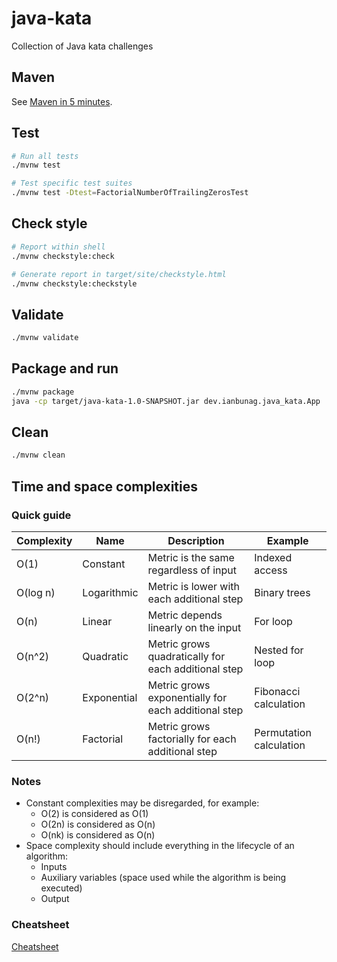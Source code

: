 # java-kata
Collection of Java kata challenges

## Maven
See [Maven in 5 minutes](https://maven.apache.org/guides/getting-started/maven-in-five-minutes.html).

## Test
```sh
# Run all tests
./mvnw test

# Test specific test suites
./mvnw test -Dtest=FactorialNumberOfTrailingZerosTest
```

## Check style
```sh
# Report within shell
./mvnw checkstyle:check

# Generate report in target/site/checkstyle.html
./mvnw checkstyle:checkstyle
```

## Validate
```sh
./mvnw validate
```

## Package and run
```sh
./mvnw package
java -cp target/java-kata-1.0-SNAPSHOT.jar dev.ianbunag.java_kata.App
```

## Clean
```sh
./mvnw clean
```


## Time and space complexities

### Quick guide
| Complexity | Name        | Description                                         | Example                 |
|------------|-------------|-----------------------------------------------------|-------------------------|
| O(1)       | Constant    | Metric is the same regardless of input              | Indexed access          |
| O(log n)   | Logarithmic | Metric is lower with each additional step           | Binary trees            |
| O(n)       | Linear      | Metric depends linearly on the input                | For loop                |
| O(n^2)     | Quadratic   | Metric grows quadratically for each additional step | Nested for loop         |
| O(2^n)     | Exponential | Metric grows exponentially for each additional step | Fibonacci calculation   |
| O(n!)      | Factorial   | Metric grows factorially for each additional step   | Permutation calculation |

### Notes
- Constant complexities may be disregarded, for example:
  - O(2) is considered as O(1)
  - O(2n) is considered as O(n)
  - O(nk) is considered as O(n)
- Space complexity should include everything in the lifecycle of an algorithm:
  - Inputs
  - Auxiliary variables (space used while the algorithm is being executed)
  - Output

### Cheatsheet
[Cheatsheet](https://www.bigocheatsheet.com/)
